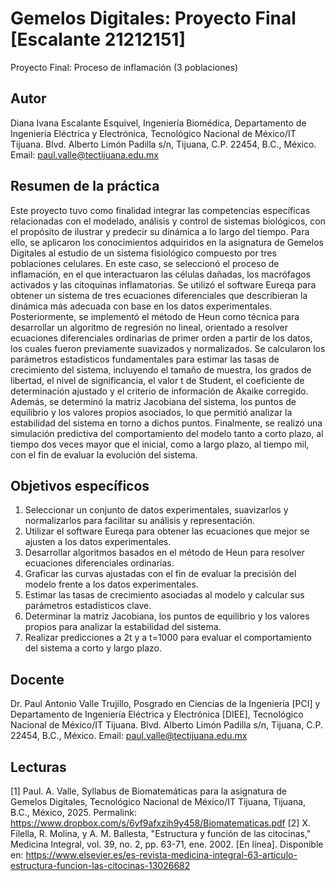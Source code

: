 
# Gemelos Digitales: Proyecto Final [Escalante 21212151]
Proyecto Final: Proceso de inflamación (3 poblaciones)

## Autor
Diana Ivana Escalante Esquivel,
Ingeniería Biomédica, Departamento de Ingeniería Eléctrica y Electrónica, Tecnológico Nacional de México/IT Tijuana. Blvd. Alberto Limón Padilla s/n, Tijuana, C.P. 22454, B.C., México. Email: paul.valle@tectijuana.edu.mx

## Resumen de la práctica
Este proyecto tuvo como finalidad integrar las competencias específicas relacionadas con el modelado, análisis y control de sistemas biológicos, con el propósito de ilustrar y predecir su dinámica a lo largo del tiempo. Para ello, se aplicaron los conocimientos adquiridos en la asignatura de Gemelos Digitales al estudio de un sistema fisiológico compuesto por tres poblaciones celulares. En este caso, se seleccionó el proceso de inflamación, en el que interactuaron las células dañadas, los macrófagos activados y las citoquinas inflamatorias. Se utilizó el software Eureqa para obtener un sistema de tres ecuaciones diferenciales que describieran la dinámica más adecuada con base en los datos experimentales. Posteriormente, se implementó el método de Heun como técnica para desarrollar un algoritmo de regresión no lineal, orientado a resolver ecuaciones diferenciales ordinarias de primer orden a partir de los datos, los cuales fueron previamente suavizados y normalizados. Se calcularon los parámetros estadísticos fundamentales para estimar las tasas de crecimiento del sistema, incluyendo el tamaño de muestra, los grados de libertad, el nivel de significancia, el valor t de Student, el coeficiente de determinación ajustado y el criterio de información de Akaike corregido. Además, se determinó la matriz Jacobiana del sistema, los puntos de equilibrio y los valores propios asociados, lo que permitió analizar la estabilidad del sistema en torno a dichos puntos. Finalmente, se realizó una simulación predictiva del comportamiento del modelo tanto a corto plazo, al tiempo dos veces mayor que el inicial, como a largo plazo, al tiempo mil, con el fin de evaluar la evolución del sistema.

## Objetivos específicos
1. Seleccionar un conjunto de datos experimentales, suavizarlos y normalizarlos para facilitar su análisis y representación.
2. Utilizar el software Eureqa para obtener las ecuaciones que mejor se ajusten a los datos experimentales.
3. Desarrollar algoritmos basados en el método de Heun para resolver ecuaciones diferenciales ordinarias.
4. Graficar las curvas ajustadas con el fin de evaluar la precisión del modelo frente a los datos experimentales.
5. Estimar las tasas de crecimiento asociadas al modelo y calcular sus parámetros estadísticos clave.
6. Determinar la matriz Jacobiana, los puntos de equilibrio y los valores propios para analizar la estabilidad del sistema.
7. Realizar predicciones a 2t y a t=1000 para evaluar el comportamiento del sistema a corto y largo plazo.

## Docente
Dr. Paul Antonio Valle Trujillo,
Posgrado en Ciencias de la Ingeniería [PCI] y Departamento de Ingeniería Eléctrica y Electrónica [DIEE], Tecnológico Nacional de México/IT Tijuana. Blvd. Alberto Limón Padilla s/n, Tijuana, C.P. 22454, B.C., México. Email: paul.valle@tectijuana.edu.mx

## Lecturas
[1] Paul. A. Valle, Syllabus de Biomatemáticas para la asignatura de Gemelos Digitales, Tecnológico Nacional de México/IT Tijuana, Tijuana, B.C., México, 2025. Permalink: https://www.dropbox.com/s/6yf9afxzih9y458/Biomatematicas.pdf
[2] X. Filella, R. Molina, y A. M. Ballesta, "Estructura y función de las citocinas," Medicina Integral, vol. 39, no. 2, pp. 63-71, ene. 2002. [En línea]. Disponible en: https://www.elsevier.es/es-revista-medicina-integral-63-articulo-estructura-funcion-las-citocinas-13026682
